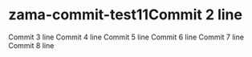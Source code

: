 # zama-commit-test11Commit 2 line
Commit 3 line
Commit 4 line
Commit 5 line
Commit 6 line
Commit 7 line
Commit 8 line
